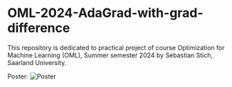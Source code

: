 # OML-2024-AdaGrad-with-grad-difference
This repository is dedicated to practical project of course Optimization for Machine Learning (OML), Summer semester 2024 by  Sebastian Stich, Saarland University. 

Poster: 
![Poster](poster/OML_project-1.png)

